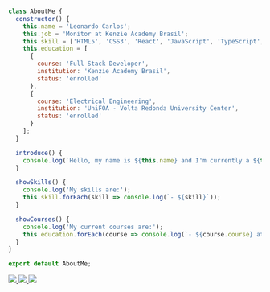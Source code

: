 ```js

class AboutMe {
  constructor() {
    this.name = 'Leonardo Carlos';
    this.job = 'Monitor at Kenzie Academy Brasil';
    this.skill = ['HTML5', 'CSS3', 'React', 'JavaScript', 'TypeScript', 'NodeJS', 'PostgreSQL', 'TypeORM', 'Prisma', 'Java', 'Spring Boot'];
    this.education = [
      {
        course: 'Full Stack Developer',
        institution: 'Kenzie Academy Brasil',
        status: 'enrolled'
      },
      {
        course: 'Electrical Engineering',
        institution: 'UniFOA - Volta Redonda University Center',
        status: 'enrolled'
      }
    ];
  }

  introduce() {
    console.log(`Hello, my name is ${this.name} and I'm currently a ${this.job}.`);
  }

  showSkills() {
    console.log('My skills are:');
    this.skill.forEach(skill => console.log(`- ${skill}`));
  }

  showCourses() {
    console.log('My current courses are:');
    this.education.forEach(course => console.log(`- ${course.course} at ${course.institution} (${course.status})`));
  }
}

export default AboutMe;
```
<div>
<a href="https://www.linkedin.com/in/leonardocsdias/" target="_blank">
  <img src="https://img.shields.io/badge/LinkedIn-0077B5?style=for-the-badge&logo=linkedin&logoColor=white" />
<a/>

<a href="mailto:leonardocsd.developer@gmail.com" target="_blank">
  <img src="https://img.shields.io/badge/Gmail-D14836?style=for-the-badge&logo=gmail&logoColor=white" />
<a/>

<a href="https://www.codewars.com/users/leocarlos-dias" target="_blank">
  <img src="https://img.shields.io/badge/Codewars-B1361E?style=for-the-badge&logo=Codewars&logoColor=white" />
<a/>
</div>

